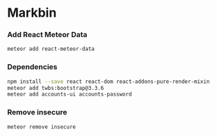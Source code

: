 # Markbin #

### Add React Meteor Data ###
```bash
meteor add react-meteor-data
```

### Dependencies ###
```bash
npm install --save react react-dom react-addons-pure-render-mixin
meteor add twbs:bootstrap@3.3.6
meteor add accounts-ui accounts-password
```

### Remove insecure ###
```bash
meteor remove insecure
```

